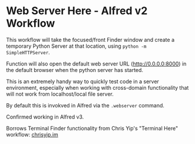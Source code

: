 Web Server Here - Alfred v2 Workflow
======

This workflow will take the focused/front Finder window and create a temporary Python Server at that location, using `python -m SimpleHTTPServer`.

Function will also open the default web server URL (http://0.0.0.0:8000) in the default browser when the python server has started.

This is an extremely handy way to quickly test code in a server environment, especially when working with cross-domain functionality that will not work from localhost/local file server.

By default this is invokved in Alfred via the `.webserver` command.

Confirmed working in Alfred v3.

Borrows Terminal Finder functionality from Chris Yip's "Terminal Here" workflow: [chrisyip.im]

[chrisyip.im]: http://chrisyip.im/

